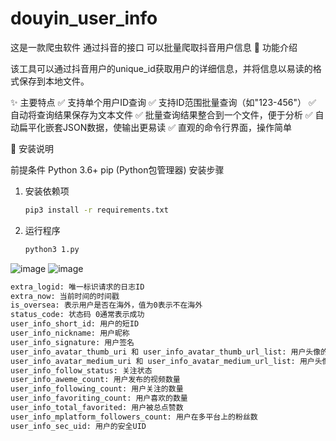 # douyin_user_info
这是一款爬虫软件 通过抖音的接口 可以批量爬取抖音用户信息
📝 功能介绍

该工具可以通过抖音用户的unique_id获取用户的详细信息，并将信息以易读的格式保存到本地文件。

✨ 主要特点
✅ 支持单个用户ID查询
✅ 支持ID范围批量查询（如"123-456"）
✅ 自动将查询结果保存为文本文件
✅ 批量查询结果整合到一个文件，便于分析
✅ 自动扁平化嵌套JSON数据，使输出更易读
✅ 直观的命令行界面，操作简单

🔧 安装说明

前提条件
Python 3.6+
pip (Python包管理器)
安装步骤
1. 安装依赖项
   ```bash
   pip3 install -r requirements.txt
   ```

2. 运行程序
   ```bash
   python3 1.py
   ```
![image](https://github.com/user-attachments/assets/82e7cea6-ae59-4bb2-b823-edbd29ccfecb)
![image](https://github.com/user-attachments/assets/f2c02435-88ab-4e5b-ad3f-eb6b688ec6bf)
```bash
extra_logid: 唯一标识请求的日志ID
extra_now: 当前时间的时间戳
is_oversea: 表示用户是否在海外，值为0表示不在海外
status_code: 状态码 0通常表示成功
user_info_short_id: 用户的短ID
user_info_nickname: 用户昵称
user_info_signature: 用户签名
user_info_avatar_thumb_uri 和 user_info_avatar_thumb_url_list: 用户头像的缩略图链接
user_info_avatar_medium_uri 和 user_info_avatar_medium_url_list: 用户头像的中等尺寸链接
user_info_follow_status: 关注状态
user_info_aweme_count: 用户发布的视频数量
user_info_following_count: 用户关注的数量
user_info_favoriting_count: 用户喜欢的数量
user_info_total_favorited: 用户被总点赞数
user_info_mplatform_followers_count: 用户在多平台上的粉丝数
user_info_sec_uid: 用户的安全UID
```
